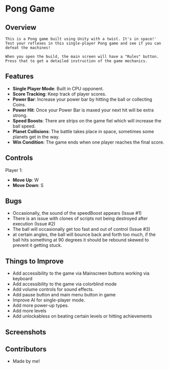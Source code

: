 # Pong Game

## Overview

    This is a Pong game built using Unity with a twist. It's in space!' Test your reflexes in this single-player Pong game and see if you can defeat the machines!
    
    When you open the build, the main screen will have a "Rules" button. Press that to get a detailed instruction of the game mechanics.

## Features

- **Single Player Mode**: Built in CPU opponent.
- **Score Tracking**: Keep track of player scores.
- **Power Bar**: Increase your power bar by hitting the ball or collecting Coins. 
- **Power Hit**: Once your Power Bar is maxed your next hit will be extra strong.
- **Speed Boosts**: There are strips on the game fiel which will increase the ball speed.
- **Planet Collisions**: The battle takes place in space, sometimes some planets get in the way.
- **Win Condition**: The game ends when one player reaches the final score.

## Controls

Player 1:
- **Move Up**: W
- **Move Down**: S

## Bugs

- Occasionally, the sound of the speedBoost appears (Issue #1)
- There is an issue with clones of scripts not being destroyed after execution (Issue #2)
- The ball will occasionally get too fast and out of control (Issue #3)
- at certain angles, the ball will bounce back and forth too much, if the ball hits something at 90 degrees it should be rebound skewed to prevent it getting stuck.

## Things to Improve

- Add accessibility to the game via Mainscreen buttons working via keyboard
- Add accessibility to the game via colorblind mode
- Add volume controls for sound effects.
- Add pause button and main menu button in game
- Improve AI for single-player mode.
- Add more power-up types.
- Add more levels
- Add unlockabless on beating certain levels or hitting achievements

## Screenshots


## Contributors

- Made by me! 
